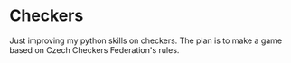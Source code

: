 # Checkers

Just improving my python skills on checkers.
The plan is to make a game based on Czech Checkers Federation's rules.

